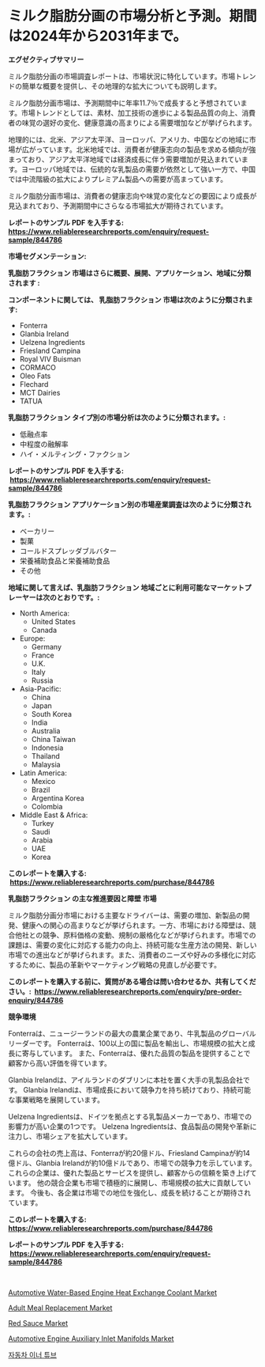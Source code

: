 <p><h1>ミルク脂肪分画の市場分析と予測。期間は2024年から2031年まで。</h1></p><p><strong>エグゼクティブサマリー</strong></p>
<p><p>ミルク脂肪分画の市場調査レポートは、市場状況に特化しています。市場トレンドの簡単な概要を提供し、その地理的な拡大についても説明します。</p><p>ミルク脂肪分画市場は、予測期間中に年率11.7％で成長すると予想されています。市場トレンドとしては、素材、加工技術の進歩による製品品質の向上、消費者の味覚の選好の変化、健康意識の高まりによる需要増加などが挙げられます。</p><p>地理的には、北米、アジア太平洋、ヨーロッパ、アメリカ、中国などの地域に市場が広がっています。北米地域では、消費者が健康志向の製品を求める傾向が強まっており、アジア太平洋地域では経済成長に伴う需要増加が見込まれています。ヨーロッパ地域では、伝統的な乳製品の需要が依然として強い一方で、中国では中流階級の拡大によりプレミアム製品への需要が高まっています。</p><p>ミルク脂肪分画市場は、消費者の健康志向や味覚の変化などの要因により成長が見込まれており、予測期間中にさらなる市場拡大が期待されています。</p></p>
<p><strong>レポートのサンプル PDF を入手する: <a href="https://www.reliableresearchreports.com/enquiry/request-sample/844786">https://www.reliableresearchreports.com/enquiry/request-sample/844786</a></strong></p>
<p><strong>市場セグメンテーション:</strong></p>
<p><strong> 乳脂肪フラクション 市場はさらに概要、展開、アプリケーション、地域に分類されます :</strong></p>
<p><strong>コンポーネントに関しては、 乳脂肪フラクション 市場は次のように分類されます: &nbsp;</strong></p>
<p><ul><li>Fonterra</li><li>Glanbia Ireland</li><li>Uelzena Ingredients</li><li>Friesland Campina</li><li>Royal VIV Buisman</li><li>CORMACO</li><li>Oleo Fats</li><li>Flechard</li><li>MCT Dairies</li><li>TATUA</li></ul></p>
<p><strong> 乳脂肪フラクション タイプ別の市場分析は次のように分類されます。:</strong></p>
<p><ul><li>低融点率</li><li>中程度の融解率</li><li>ハイ・メルティング・ファクション</li></ul></p>
<p><strong>レポートのサンプル PDF を入手する: &nbsp;<a href="https://www.reliableresearchreports.com/enquiry/request-sample/844786">https://www.reliableresearchreports.com/enquiry/request-sample/844786</a></strong></p>
<p><strong> 乳脂肪フラクション アプリケーション別の市場産業調査は次のように分類されます。:</strong></p>
<p><ul><li>ベーカリー</li><li>製菓</li><li>コールドスプレッダブルバター</li><li>栄養補助食品と栄養補助食品</li><li>その他</li></ul></p>
<p><strong>地域に関して言えば、乳脂肪フラクション 地域ごとに利用可能なマーケットプレーヤーは次のとおりです。:</strong></p>
<p><ul>
    <li>
        North America:
        <ul>
            <li>United States</li>
            <li>Canada</li>
        </ul>
    </li>
    <li>
        Europe:
        <ul>
            <li>Germany</li>
            <li>France</li>
            <li>U.K.</li>
            <li>Italy</li>
            <li>Russia</li>
        </ul>
    </li>
    <li>
        Asia-Pacific:
        <ul>
            <li>China</li>
            <li>Japan</li>
            <li>South Korea</li>
            <li>India</li>
            <li>Australia</li>
            <li>China Taiwan</li>
            <li>Indonesia</li>
            <li>Thailand</li>
            <li>Malaysia</li>
        </ul>
    </li>
    <li>
        Latin America:
        <ul>
            <li>Mexico</li>
            <li>Brazil</li>
            <li>Argentina Korea</li>
            <li>Colombia</li>
        </ul>
    </li>
    <li>
        Middle East & Africa:
        <ul>
            <li>Turkey</li>
            <li>Saudi</li>
            <li>Arabia</li>
            <li>UAE</li>
            <li>Korea</li>
        </ul>
    </li>
    </ul></p>
<p><strong>このレポートを購入する: &nbsp;<a href="https://www.reliableresearchreports.com/purchase/844786">https://www.reliableresearchreports.com/purchase/844786</a></strong></p>
<p><strong>乳脂肪フラクション の主な推進要因と障壁 市場</strong></p>
<p><p>ミルク脂肪分画分市場における主要なドライバーは、需要の増加、新製品の開発、健康への関心の高まりなどが挙げられます。一方、市場における障壁は、競合他社との競争、原料価格の変動、規制の厳格化などが挙げられます。市場での課題は、需要の変化に対応する能力の向上、持続可能な生産方法の開発、新しい市場での進出などが挙げられます。また、消費者のニーズや好みの多様化に対応するために、製品の革新やマーケティング戦略の見直しが必要です。</p></p>
<p><strong>このレポートを購入する前に、質問がある場合は問い合わせるか、共有してください。:&nbsp; <a href="https://www.reliableresearchreports.com/enquiry/pre-order-enquiry/844786">https://www.reliableresearchreports.com/enquiry/pre-order-enquiry/844786</a></strong></p>
<p><strong>競争環境</strong></p>
<p><p>Fonterraは、ニュージーランドの最大の農業企業であり、牛乳製品のグローバルリーダーです。 Fonterraは、100以上の国に製品を輸出し、市場規模の拡大と成長に寄与しています。 また、Fonterraは、優れた品質の製品を提供することで顧客から高い評価を得ています。</p><p>Glanbia Irelandは、アイルランドのダブリンに本社を置く大手の乳製品会社です。 Glanbia Irelandは、市場成長において競争力を持ち続けており、持続可能な事業戦略を展開しています。</p><p>Uelzena Ingredientsは、ドイツを拠点とする乳製品メーカーであり、市場での影響力が高い企業の1つです。 Uelzena Ingredientsは、食品製品の開発や革新に注力し、市場シェアを拡大しています。</p><p>これらの会社の売上高は、Fonterraが約20億ドル、Friesland Campinaが約14億ドル、Glanbia Irelandが約10億ドルであり、市場での競争力を示しています。 これらの企業は、優れた製品とサービスを提供し、顧客からの信頼を築き上げています。 他の競合企業も市場で積極的に展開し、市場規模の拡大に貢献しています。 今後も、各企業は市場での地位を強化し、成長を続けることが期待されています。</p></p>
<p><strong>このレポートを購入する: &nbsp; <a href="https://www.reliableresearchreports.com/purchase/844786">https://www.reliableresearchreports.com/purchase/844786</a></strong></p>
<p><strong>レポートのサンプル PDF を入手する: &nbsp;<a href="https://www.reliableresearchreports.com/enquiry/request-sample/844786">https://www.reliableresearchreports.com/enquiry/request-sample/844786</a></strong><strong></strong></p>
<p>&nbsp;</p>
<p><p><a href="https://issuu.com/reportprime-2/docs/automotive-water-based-engine-heat-exchange-coolan">Automotive Water-Based Engine Heat Exchange Coolant Market</a></p><p><a href="https://github.com/mharielmesa/Market-Research-Report-List-2/blob/main/adult-meal-replacement-market.md">Adult Meal Replacement Market</a></p><p><a href="https://github.com/dringals/Market-Research-Report-List-3/blob/main/red-sauce-market.md">Red Sauce Market</a></p><p><a href="https://issuu.com/reportprime-2/docs/automotive-engine-auxiliary-inlet-manifolds-market">Automotive Engine Auxiliary Inlet Manifolds Market</a></p><p><a href="https://github.com/OwenHamiytll568745/Market-Research-Report-List-1/blob/main/745969416190.md">자동차 이너 튜브</a></p></p>